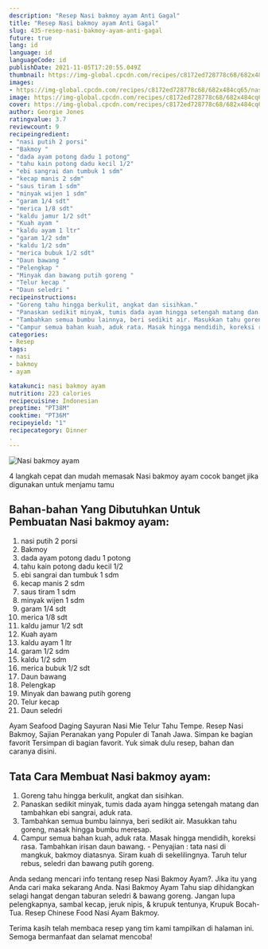 ```yaml
---
description: "Resep Nasi bakmoy ayam Anti Gagal"
title: "Resep Nasi bakmoy ayam Anti Gagal"
slug: 435-resep-nasi-bakmoy-ayam-anti-gagal
future: true
lang: id
language: id
languageCode: id
publishDate: 2021-11-05T17:20:55.049Z 
thumbnail: https://img-global.cpcdn.com/recipes/c8172ed728778c68/682x484cq65/nasi-bakmoy-ayam-foto-resep-utama.png
images:
- https://img-global.cpcdn.com/recipes/c8172ed728778c68/682x484cq65/nasi-bakmoy-ayam-foto-resep-utama.png
image: https://img-global.cpcdn.com/recipes/c8172ed728778c68/682x484cq65/nasi-bakmoy-ayam-foto-resep-utama.png
cover: https://img-global.cpcdn.com/recipes/c8172ed728778c68/682x484cq65/nasi-bakmoy-ayam-foto-resep-utama.png
author: Georgie Jones
ratingvalue: 3.7
reviewcount: 9
recipeingredient:
- "nasi putih 2 porsi"
- "Bakmoy "
- "dada ayam potong dadu 1 potong"
- "tahu kain potong dadu kecil 1/2"
- "ebi sangrai dan tumbuk 1 sdm"
- "kecap manis 2 sdm"
- "saus tiram 1 sdm"
- "minyak wijen 1 sdm"
- "garam 1/4 sdt"
- "merica 1/8 sdt"
- "kaldu jamur 1/2 sdt"
- "Kuah ayam "
- "kaldu ayam 1 ltr"
- "garam 1/2 sdm"
- "kaldu 1/2 sdm"
- "merica bubuk 1/2 sdt"
- "Daun bawang "
- "Pelengkap "
- "Minyak dan bawang putih goreng "
- "Telur kecap "
- "Daun seledri "
recipeinstructions:
- "Goreng tahu hingga berkulit, angkat dan sisihkan."
- "Panaskan sedikit minyak, tumis dada ayam hingga setengah matang dan tambahkan ebi sangrai, aduk rata."
- "Tambahkan semua bumbu lainnya, beri sedikit air. Masukkan tahu goreng, masak hingga bumbu meresap."
- "Campur semua bahan kuah, aduk rata. Masak hingga mendidih, koreksi rasa. Tambahkan irisan daun bawang.  Penyajian : tata nasi di mangkuk, bakmoy diatasnya. Siram kuah di sekelilingnya. Taruh telur rebus, seledri dan bawang putih goreng."
categories:
- Resep
tags:
- nasi
- bakmoy
- ayam

katakunci: nasi bakmoy ayam 
nutrition: 223 calories
recipecuisine: Indonesian
preptime: "PT38M"
cooktime: "PT36M"
recipeyield: "1"
recipecategory: Dinner
. 
---
```



![Nasi bakmoy ayam](https://img-global.cpcdn.com/recipes/c8172ed728778c68/682x484cq65/nasi-bakmoy-ayam-foto-resep-utama.png)

4 langkah cepat dan mudah memasak  Nasi bakmoy ayam cocok banget jika digunakan untuk menjamu tamu

<!--inarticleads1-->

## Bahan-bahan Yang Dibutuhkan Untuk Pembuatan Nasi bakmoy ayam:

1. nasi putih 2 porsi
1. Bakmoy 
1. dada ayam potong dadu 1 potong
1. tahu kain potong dadu kecil 1/2
1. ebi sangrai dan tumbuk 1 sdm
1. kecap manis 2 sdm
1. saus tiram 1 sdm
1. minyak wijen 1 sdm
1. garam 1/4 sdt
1. merica 1/8 sdt
1. kaldu jamur 1/2 sdt
1. Kuah ayam 
1. kaldu ayam 1 ltr
1. garam 1/2 sdm
1. kaldu 1/2 sdm
1. merica bubuk 1/2 sdt
1. Daun bawang 
1. Pelengkap 
1. Minyak dan bawang putih goreng 
1. Telur kecap 
1. Daun seledri 

Ayam Seafood Daging Sayuran Nasi Mie Telur Tahu Tempe. Resep Nasi Bakmoy, Sajian Peranakan yang Populer di Tanah Jawa. Simpan ke bagian favorit Tersimpan di bagian favorit. Yuk simak dulu resep, bahan dan caranya disini. 

<!--inarticleads2-->

## Tata Cara Membuat Nasi bakmoy ayam:

1. Goreng tahu hingga berkulit, angkat dan sisihkan.
1. Panaskan sedikit minyak, tumis dada ayam hingga setengah matang dan tambahkan ebi sangrai, aduk rata.
1. Tambahkan semua bumbu lainnya, beri sedikit air. Masukkan tahu goreng, masak hingga bumbu meresap.
1. Campur semua bahan kuah, aduk rata. Masak hingga mendidih, koreksi rasa. Tambahkan irisan daun bawang.  - Penyajian : tata nasi di mangkuk, bakmoy diatasnya. Siram kuah di sekelilingnya. Taruh telur rebus, seledri dan bawang putih goreng.


Anda sedang mencari info tentang resep Nasi Bakmoy Ayam?. Jika itu yang Anda cari maka sekarang Anda. Nasi Bakmoy Ayam Tahu siap dihidangkan selagi hangat dengan taburan seledri &amp; bawang goreng. Jangan lupa pelengkapnya, sambal kecap, jeruk nipis, &amp; krupuk tentunya, Krupuk Bocah-Tua. Resep Chinese Food Nasi Ayam Bakmoy. 

Terima kasih telah membaca resep yang tim kami tampilkan di halaman ini. Semoga bermanfaat dan selamat mencoba!
